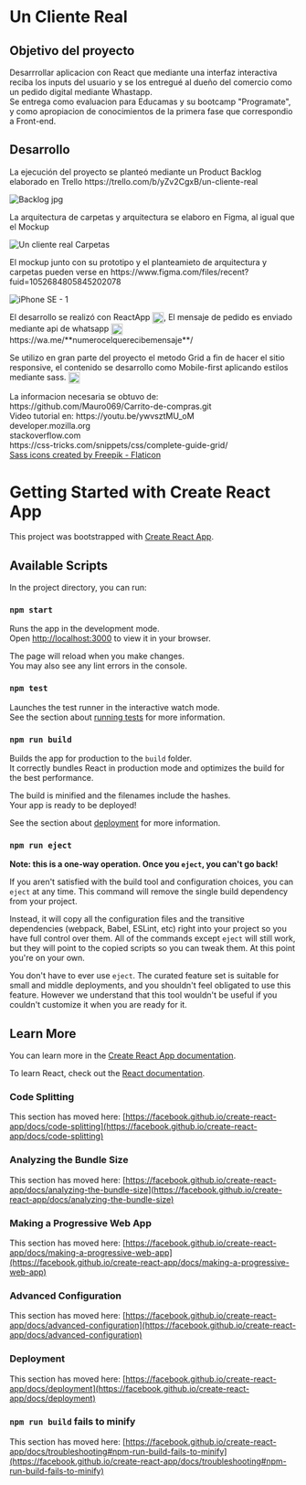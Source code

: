 
<h1>Un Cliente Real</h1>



<h2>Objetivo del proyecto</h2>
<p>Desarrrollar aplicacion con React que mediante una interfaz interactiva reciba los inputs del usuario y se los entregué al dueño del comercio como un pedido digital mediante Whastapp.</br>
Se entrega como evaluacion para Educamas y su bootcamp "Programate", y como apropiacion de conocimientos de la primera fase que correspondio a Front-end.</p> 

   
<h2>Desarrollo</h2>

<p>La ejecución del proyecto se planteó mediante un Product Backlog elaborado en Trello https://trello.com/b/yZv2CgxB/un-cliente-real</p>

![Backlog jpg](https://user-images.githubusercontent.com/97111500/158034797-e500276c-c170-4b8f-84fa-545b5d222dd0.png)


<p>La arquitectura de carpetas y arquitectura se elaboro en Figma, al igual que el Mockup</P>

![Un cliente real Carpetas](https://user-images.githubusercontent.com/97111500/158035137-d09aaddc-27a6-4797-8290-9f7779e1ac25.jpg)

<p>El mockup junto con su prototipo y el planteamieto de arquitectura y carpetas pueden verse en https://www.figma.com/files/recent?fuid=1052684805845202078</p>

![iPhone SE - 1](https://user-images.githubusercontent.com/97111500/158035314-19f62f31-d96b-4282-b8ab-e182948708e2.png)

<p>El desarrollo se realizó con ReactApp <img src="https://user-images.githubusercontent.com/97111500/154511207-4f81cf14-621e-4b5c-aae8-3dffc219ceeb.png" min-width="20px" max-width="20px" width="20px" align="center" alt="Computador">, El mensaje de pedido es enviado mediante api de whatsapp <img src="https://user-images.githubusercontent.com/97111500/158035842-b3447c80-b7e4-4dc6-a40f-02f22721c3ee.png" min-width="20px" max-width="20px" width="20px" align="center" alt="Computador"> https://wa.me/**numerocelquerecibemensaje**/
  
<p>Se utilizo en gran parte del proyecto el metodo Grid a fin de hacer el sitio responsive, el contenido se desarrollo como Mobile-first aplicando estilos mediante sass. <img src="https://user-images.githubusercontent.com/97111500/158035663-dee02c13-4423-4d81-bf34-aea67ba57a27.png"  min-width="20px" max-width="20px" width="20px" align="center" alt="Computador"> </p>

<p>La informacion necesaria se obtuvo de:</br>
https://github.com/Mauro069/Carrito-de-compras.git</br>
Video tutorial en: https://youtu.be/ywvsztMU_oM</br>
developer.mozilla.org</br>
stackoverflow.com</br>
https://css-tricks.com/snippets/css/complete-guide-grid/</br>
<a href="https://www.flaticon.com/free-icons/sass" title="sass icons">Sass icons created by Freepik - Flaticon</a>
</p> 


# Getting Started with Create React App

This project was bootstrapped with [Create React App](https://github.com/facebook/create-react-app).

## Available Scripts

In the project directory, you can run:

### `npm start`

Runs the app in the development mode.\
Open [http://localhost:3000](http://localhost:3000) to view it in your browser.

The page will reload when you make changes.\
You may also see any lint errors in the console.

### `npm test`

Launches the test runner in the interactive watch mode.\
See the section about [running tests](https://facebook.github.io/create-react-app/docs/running-tests) for more information.

### `npm run build`

Builds the app for production to the `build` folder.\
It correctly bundles React in production mode and optimizes the build for the best performance.

The build is minified and the filenames include the hashes.\
Your app is ready to be deployed!

See the section about [deployment](https://facebook.github.io/create-react-app/docs/deployment) for more information.

### `npm run eject`

**Note: this is a one-way operation. Once you `eject`, you can't go back!**

If you aren't satisfied with the build tool and configuration choices, you can `eject` at any time. This command will remove the single build dependency from your project.

Instead, it will copy all the configuration files and the transitive dependencies (webpack, Babel, ESLint, etc) right into your project so you have full control over them. All of the commands except `eject` will still work, but they will point to the copied scripts so you can tweak them. At this point you're on your own.

You don't have to ever use `eject`. The curated feature set is suitable for small and middle deployments, and you shouldn't feel obligated to use this feature. However we understand that this tool wouldn't be useful if you couldn't customize it when you are ready for it.

## Learn More

You can learn more in the [Create React App documentation](https://facebook.github.io/create-react-app/docs/getting-started).

To learn React, check out the [React documentation](https://reactjs.org/).

### Code Splitting

This section has moved here: [https://facebook.github.io/create-react-app/docs/code-splitting](https://facebook.github.io/create-react-app/docs/code-splitting)

### Analyzing the Bundle Size

This section has moved here: [https://facebook.github.io/create-react-app/docs/analyzing-the-bundle-size](https://facebook.github.io/create-react-app/docs/analyzing-the-bundle-size)

### Making a Progressive Web App

This section has moved here: [https://facebook.github.io/create-react-app/docs/making-a-progressive-web-app](https://facebook.github.io/create-react-app/docs/making-a-progressive-web-app)

### Advanced Configuration

This section has moved here: [https://facebook.github.io/create-react-app/docs/advanced-configuration](https://facebook.github.io/create-react-app/docs/advanced-configuration)

### Deployment

This section has moved here: [https://facebook.github.io/create-react-app/docs/deployment](https://facebook.github.io/create-react-app/docs/deployment)

### `npm run build` fails to minify

This section has moved here: [https://facebook.github.io/create-react-app/docs/troubleshooting#npm-run-build-fails-to-minify](https://facebook.github.io/create-react-app/docs/troubleshooting#npm-run-build-fails-to-minify)
